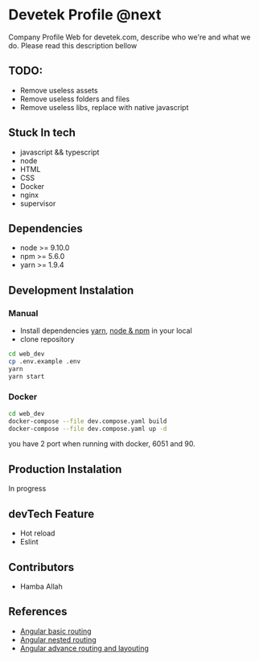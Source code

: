 # Devetek Profile @next

Company Profile Web for devetek.com, describe who we're and what we do. Please read this description bellow

## TODO:

- Remove useless assets
- Remove useless folders and files
- Remove useless libs, replace with native javascript

## Stuck In tech

- javascript && typescript
- node
- HTML
- CSS
- Docker
- nginx
- supervisor

## Dependencies

- node >= 9.10.0
- npm >= 5.6.0
- yarn >= 1.9.4

## Development Instalation

### Manual

- Install dependencies [yarn](https://yarnpkg.com/lang/en/docs/install/), [node & npm](https://github.com/creationix/nvm#installation) in your local
- clone repository

```sh
cd web_dev
cp .env.example .env
yarn
yarn start
```

### Docker

```sh
cd web_dev
docker-compose --file dev.compose.yaml build
docker-compose --file dev.compose.yaml up -d
```

you have 2 port when running with docker, 6051 and 90.

## Production Instalation

In progress

## devTech Feature

- Hot reload
- Eslint

## Contributors

- Hamba Allah

## References

- [Angular basic routing](https://blog.angular-university.io/angular2-router/)
- [Angular nested routing](https://blog.angular-university.io/angular-2-router-nested-routes-and-nested-auxiliary-routes-build-a-menu-navigation-system/)
- [Angular advance routing and layouting](https://thinkster.io/tutorials/building-real-world-angular-2-apps/page-layout-and-routing)
